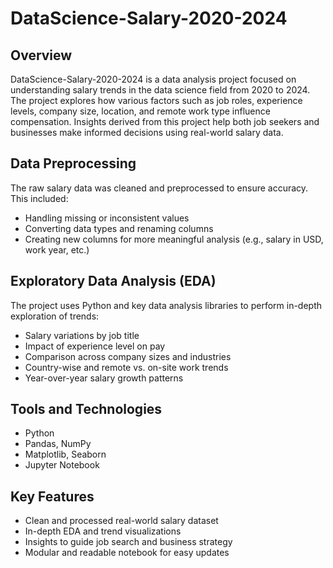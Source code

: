 # DataScience-Salary-2020-2024

## Overview  
DataScience-Salary-2020-2024 is a data analysis project focused on understanding salary trends in the data science field from 2020 to 2024. The project explores how various factors such as job roles, experience levels, company size, location, and remote work type influence compensation. Insights derived from this project help both job seekers and businesses make informed decisions using real-world salary data.

## Data Preprocessing  
The raw salary data was cleaned and preprocessed to ensure accuracy. This included:  
- Handling missing or inconsistent values  
- Converting data types and renaming columns  
- Creating new columns for more meaningful analysis (e.g., salary in USD, work year, etc.)  

## Exploratory Data Analysis (EDA)  
The project uses Python and key data analysis libraries to perform in-depth exploration of trends:  
- Salary variations by job title  
- Impact of experience level on pay  
- Comparison across company sizes and industries  
- Country-wise and remote vs. on-site work trends  
- Year-over-year salary growth patterns  

## Tools and Technologies  
- Python  
- Pandas, NumPy  
- Matplotlib, Seaborn  
- Jupyter Notebook  

## Key Features  
- Clean and processed real-world salary dataset  
- In-depth EDA and trend visualizations  
- Insights to guide job search and business strategy  
- Modular and readable notebook for easy updates
